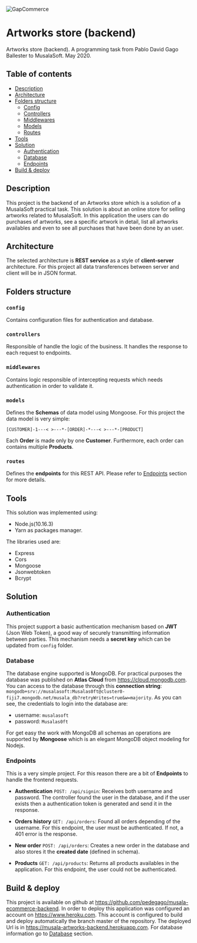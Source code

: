 ![GapCommerce](https://dev-assets.opencarwash.com/musalasoft/favicon.png "MusalaSoft")

# Artworks store (backend)

Artworks store (backend). A programming task from Pablo David Gago Ballester to MusalaSoft. May 2020.

## Table of contents

-   [Description](#description)
-   [Architecture](#architecture)
-   [Folders structure](#folders-structure)
    -   [Config](#config)
    -   [Controllers](#controllers)
    -   [Middlewares](#middlewares)
    -   [Models](#models)
    -   [Routes](#routes)
-   [Tools](#tools)
-   [Solution](#solution)
    -   [Authentication](#authentication)
    -   [Database](#database)
    -   [Endpoints](#endpoints)
-   [Build & deploy](#build-ddeploy)

## Description

This project is the backend of an Artworks store which is a solution of a MusalaSoft practical task. This solution is about an online store for selling artworks related to MusalaSoft. In this application the users can do purchases of artworks, see a specific artwork in detail, list all artworks availables and even to see all purchases that have been done by an user.

## Architecture

The selected architecture is **REST service** as a style of **client-server** architecture. For this project all data transferences between server and client will be in JSON format.

## Folders structure

### `config`

Contains configuration files for authentication and database.

### `controllers`

Responsible of handle the logic of the business. It handles the response to each request to endpoints.

### `middlewares`

Contains logic responsible of intercepting requests which needs authentication in order to validate it.

### `models`

Defines the **Schemas** of data model using Mongoose. For this project the data model is very simple:

    [CUSTOMER]-1---< >---*-[ORDER]-*---< >---*-[PRODUCT]

Each **Order** is made only by one **Customer**. Furthermore, each order can contains  multiple **Products**.

### `routes`

Defines the **endpoints** for this REST API. Please refer to [Endpoints](#endpoints) section for more details.

## Tools

This solution was implemented using:

-   Node.js(10.16.3)
-   Yarn as packages manager.

The libraries used are:

-   Express
-   Cors
-   Mongoose
-   Jsonwebtoken
-   Bcrypt

## Solution

### Authentication

This project support a basic authentication mechanism based on **JWT** (Json Web Token), a good way of securely transmitting information between parties. This mechanism needs a **secret key** which can be updated from `config` folder.

### Database

The database engine supported is MongoDB. For practical purposes the database was published on **Atlas Cloud** from https://cloud.mongodb.com. You can access to the database through this **connection string**: `mongodb+srv://musalasoft:Musalas0ft@cluster0-fiji7.mongodb.net/musala_db?retryWrites=true&w=majority`. As you can see, the credentials to login into the database are:

-   username: `musalasoft`
-   password: `Musalas0ft`

For get easy the work with MongoDB all schemas an operations are supported by **Mongoose** which is an elegant MongoDB object modeling for Nodejs.

### Endpoints

This is a very simple project. For this reason there are a bit of **Endpoints** to handle the frontend requests.

-   **Authentication** `POST: /api/signin`:
    Receives both username and password. The controller found the user in the database, and if the user exists then a authentication token is generated and send it in the response.

-   **Orders history** `GET: /api/orders`:
    Found all orders depending of the username. For this endpoint, the user must be authenticated. If not, a 401 error is the response.

-   **New order** `POST: /api/orders`:
    Creates a new order in the database and also stores it the **created date** (defined in schema).

-   **Products** `GET: /api/products`:
    Returns all products availables in the application. For this endpoint, the user could not be authenticated.

## Build & deploy

This project is available on github at https://github.com/pedegago/musala-ecommerce-backend. In order to deploy this application was configured an account on https://www.heroku.com. This account is configured to build and deploy automatically the branch master of the repository. The deployed Url is in https://musala-artworks-backend.herokuapp.com. For database information go to [Database](#database) section.
